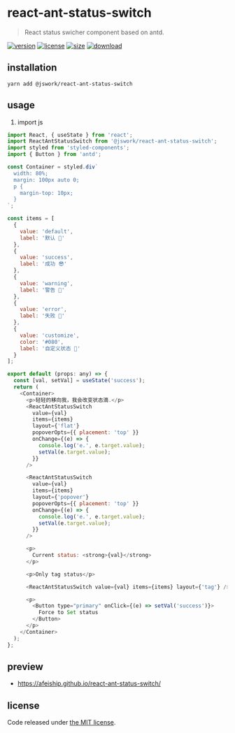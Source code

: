 # react-ant-status-switch
> React status swicher component based on antd.

[![version][version-image]][version-url]
[![license][license-image]][license-url]
[![size][size-image]][size-url]
[![download][download-image]][download-url]

## installation
```shell
yarn add @jswork/react-ant-status-switch
```

## usage
1. import js
  ```js
  import React, { useState } from 'react';
  import ReactAntStatusSwitch from '@jswork/react-ant-status-switch';
  import styled from 'styled-components';
  import { Button } from 'antd';

  const Container = styled.div`
    width: 80%;
    margin: 100px auto 0;
    p {
      margin-top: 10px;
    }
  `;

  const items = [
    {
      value: 'default',
      label: '默认 🤡'
    },
    {
      value: 'success',
      label: '成功 😎'
    },
    {
      value: 'warning',
      label: '警告 🥸'
    },
    {
      value: 'error',
      label: '失败 😤'
    },
    {
      value: 'customize',
      color: '#080',
      label: '自定义状态 🤩'
    }
  ];

  export default (props: any) => {
    const [val, setVal] = useState('success');
    return (
      <Container>
        <p>轻轻的移向我，我会改变状态滴.</p>
        <ReactAntStatusSwitch
          value={val}
          items={items}
          layout={'flat'}
          popoverOpts={{ placement: 'top' }}
          onChange={(e) => {
            console.log('e.', e.target.value);
            setVal(e.target.value);
          }}
        />

        <ReactAntStatusSwitch
          value={val}
          items={items}
          layout={'popover'}
          popoverOpts={{ placement: 'top' }}
          onChange={(e) => {
            console.log('e.', e.target.value);
            setVal(e.target.value);
          }}
        />

        <p>
          Current status: <strong>{val}</strong>
        </p>

        <p>Only tag status</p>

        <ReactAntStatusSwitch value={val} items={items} layout={'tag'} />

        <p>
          <Button type="primary" onClick={(e) => setVal('success')}>
            Force to Set status
          </Button>
        </p>
      </Container>
    );
  };

  ```

## preview
- https://afeiship.github.io/react-ant-status-switch/

## license
Code released under [the MIT license](https://github.com/afeiship/react-ant-status-switch/blob/master/LICENSE.txt).

[version-image]: https://img.shields.io/npm/v/@jswork/react-ant-status-switch
[version-url]: https://npmjs.org/package/@jswork/react-ant-status-switch

[license-image]: https://img.shields.io/npm/l/@jswork/react-ant-status-switch
[license-url]: https://github.com/afeiship/react-ant-status-switch/blob/master/LICENSE.txt

[size-image]: https://img.shields.io/bundlephobia/minzip/@jswork/react-ant-status-switch
[size-url]: https://github.com/afeiship/react-ant-status-switch/blob/master/dist/react-ant-status-switch.min.js

[download-image]: https://img.shields.io/npm/dm/@jswork/react-ant-status-switch
[download-url]: https://www.npmjs.com/package/@jswork/react-ant-status-switch

